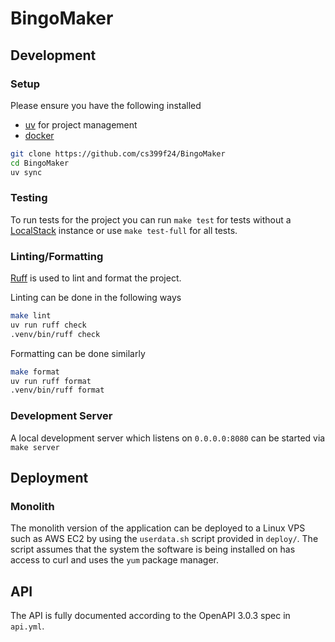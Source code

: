 # BingoMaker

## Development

### Setup

Please ensure you have the following installed

* [uv](https://docs.astral.sh/uv/#getting-started) for project management
* [docker](https://www.docker.com/)

```bash
git clone https://github.com/cs399f24/BingoMaker
cd BingoMaker
uv sync
```

### Testing

To run tests for the project you can run `make test` for tests without a [LocalStack](https://www.localstack.cloud/) instance or use `make test-full` for all tests.

### Linting/Formatting

[Ruff](https://docs.astral.sh/ruff/) is used to lint and format the project.

Linting can be done in the following ways

```bash
make lint
uv run ruff check
.venv/bin/ruff check
```

Formatting can be done similarly

```bash
make format
uv run ruff format
.venv/bin/ruff format
```

### Development Server

A local development server which listens on `0.0.0.0:8080` can be started via `make server`

## Deployment

### Monolith

The monolith version of the application can be deployed to a Linux VPS such as AWS EC2 by using the `userdata.sh` script provided in `deploy/`.
The script assumes that the system the software is being installed on has access to curl and uses the `yum` package manager. 

## API

The API is fully documented according to the OpenAPI 3.0.3 spec in `api.yml`.
